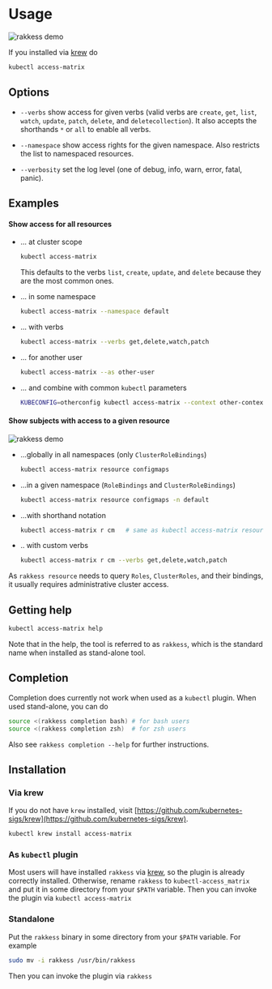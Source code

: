 <!-- DO NOT MOVE THIS FILE, BECAUSE IT NEEDS A PERMANENT ADDRESS -->

# Usage
![rakkess demo](demo-user-smaller.png "rakkess demo")

If you installed via [krew](https://github.com/kubernetes-sigs/krew) do
```bash
kubectl access-matrix
```

## Options

- `--verbs` show access for given verbs (valid verbs are `create`, `get`, `list`, `watch`, `update`, `patch`, `delete`, and `deletecollection`).
   It also accepts the shorthands `*` or `all` to enable all verbs.

- `--namespace` show access rights for the given namespace. Also restricts the list to namespaced resources.

- `--verbosity` set the log level (one of debug, info, warn, error, fatal, panic).

## Examples
#### Show access for all resources
- ... at cluster scope
  ```bash
  kubectl access-matrix
  ```
  This defaults to the verbs `list`, `create`, `update`, and `delete` because they are the most common ones.

- ... in some namespace
  ```bash
  kubectl access-matrix --namespace default
  ```

- ... with verbs
  ```bash
  kubectl access-matrix --verbs get,delete,watch,patch
  ```

- ... for another user
  ```bash
  kubectl access-matrix --as other-user
  ```

- ... and combine with common `kubectl` parameters
  ```bash
  KUBECONFIG=otherconfig kubectl access-matrix --context other-context

#### Show subjects with access to a given resource
![rakkess demo](demo-resource-smaller.png "rakkess resource demo")
- ...globally in all namespaces (only `ClusterRoleBindings`)
  ```bash
  kubectl access-matrix resource configmaps
  ```
  
- ...in a given namespace (`RoleBindings` and `ClusterRoleBindings`)
  ```bash
  kubectl access-matrix resource configmaps -n default
  ```

- ...with shorthand notation
  ```bash
  kubectl access-matrix r cm   # same as kubectl access-matrix resource configmaps
  ```

- .. with custom verbs
  ```bash
  kubectl access-matrix r cm --verbs get,delete,watch,patch
  ```
  
As `rakkess resource` needs to query `Roles`, `ClusterRoles`, and their bindings, it usually requires administrative cluster access.

## Getting help
```bash
kubectl access-matrix help
```
Note that in the help, the tool is referred to as `rakkess`, which is the standard name when installed as stand-alone tool.

## Completion
Completion does currently not work when used as a `kubectl` plugin. When used stand-alone, you can do
```bash
source <(rakkess completion bash) # for bash users
source <(rakkess completion zsh)  # for zsh users
```
Also see `rakkess completion --help` for further instructions.

## Installation

### Via krew
If you do not have `krew` installed, visit [https://github.com/kubernetes-sigs/krew](https://github.com/kubernetes-sigs/krew).
```bash
kubectl krew install access-matrix
```

### As `kubectl` plugin
Most users will have installed `rakkess` via [krew](https://github.com/kubernetes-sigs/krew),
so the plugin is already correctly installed.
Otherwise, rename `rakkess` to `kubectl-access_matrix` and put it in some directory from your `$PATH` variable.
Then you can invoke the plugin via `kubectl access-matrix`

### Standalone
Put the `rakkess` binary in some directory from your `$PATH` variable. For example
```bash
sudo mv -i rakkess /usr/bin/rakkess
```
Then you can invoke the plugin via `rakkess`
